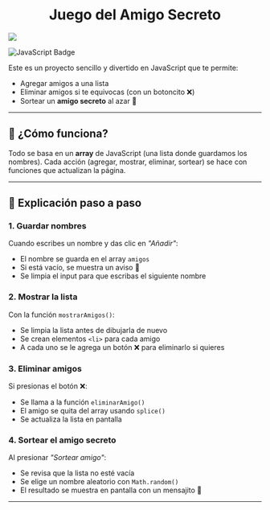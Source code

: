 <h1 align="center"> Juego del Amigo Secreto </h1>
<p align="left">
<img src="https://img.shields.io/badge/STATUS-COMPLETADO-green">
</p>
<img src="https://img.shields.io/badge/Code-JavaScript-yellow?logo=javascript" alt="JavaScript Badge">

<p>Este es un proyecto sencillo y divertido en JavaScript que te permite:</p>
<ul>
  <li>Agregar amigos a una lista</li>
  <li>Eliminar amigos si te equivocas (con un botoncito ❌)</li>
  <li>Sortear un <strong>amigo secreto</strong> al azar 🎉</li>
</ul>

<hr/>

<h2>🚀 ¿Cómo funciona?</h2>
<p>Todo se basa en un <strong>array</strong> de JavaScript (una lista donde guardamos los nombres).  
Cada acción (agregar, mostrar, eliminar, sortear) se hace con funciones que actualizan la página.</p>

<hr/>

<h2>📝 Explicación paso a paso</h2>

<h3>1. Guardar nombres</h3>
<p>Cuando escribes un nombre y das clic en <em>"Añadir"</em>:</p>
<ul>
  <li>El nombre se guarda en el array <code>amigos</code></li>
  <li>Si está vacío, se muestra un aviso 🚨</li>
  <li>Se limpia el input para que escribas el siguiente nombre</li>
</ul>

<h3>2. Mostrar la lista</h3>
<p>Con la función <code>mostrarAmigos()</code>:</p>
<ul>
  <li>Se limpia la lista antes de dibujarla de nuevo</li>
  <li>Se crean elementos <code>&lt;li&gt;</code> para cada amigo</li>
  <li>A cada uno se le agrega un botón ❌ para eliminarlo si quieres</li>
</ul>

<h3>3. Eliminar amigos</h3>
<p>Si presionas el botón ❌:</p>
<ul>
  <li>Se llama a la función <code>eliminarAmigo()</code></li>
  <li>El amigo se quita del array usando <code>splice()</code></li>
  <li>Se actualiza la lista en pantalla</li>
</ul>

<h3>4. Sortear el amigo secreto</h3>
<p>Al presionar <em>"Sortear amigo"</em>:</p>
<ul>
  <li>Se revisa que la lista no esté vacía</li>
  <li>Se elige un nombre aleatorio con <code>Math.random()</code></li>
  <li>El resultado se muestra en pantalla con un mensajito 🎉</li>
</ul>

<hr/>




